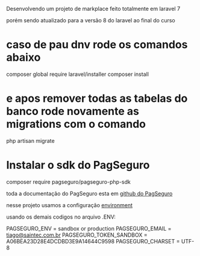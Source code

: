 Desenvolvendo um projeto de markplace feito totalmente em laravel 7


porém sendo atualizado para a versão 8 do laravel ao final do curso

<h1><b>caso de pau dnv rode os comandos abaixo</b></h1>

composer global require laravel/installer
composer install

<h1><b>e apos remover todas as tabelas do banco rode novamente as migrations com o comando </b></h1>

php artisan migrate

<h1>Instalar o sdk do PagSeguro</h1>

<p>composer require pagseguro/pagseguro-php-sdk</p>

toda a documentação do PagSeguro esta em <a href="https://github.com/pagseguro/pagseguro-sdk-php">github do PagSeguro</a>

nesse projeto usamos a configuração <a href="https://github.com/pagseguro/pagseguro-sdk-php/blob/master/public/Configuration/README.md"> environment</a>

usando os demais codigos no arquivo .ENV:

PAGSEGURO_ENV = sandbox or production
PAGSEGURO_EMAIL = tiago@saintec.com.br
PAGSEGURO_TOKEN_SANDBOX = A06BEA23D28E4DCDBD3E9A14644C9598
PAGSEGURO_CHARSET = UTF-8